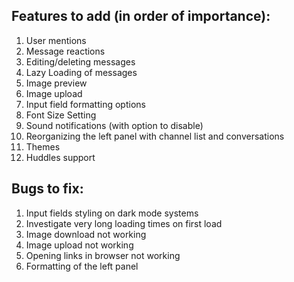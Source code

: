 ## Features to add (in order of importance):

1. User mentions
2. Message reactions
3. Editing/deleting messages
4. Lazy Loading of messages
5. Image preview
6. Image upload
7. Input field formatting options
8. Font Size Setting
9. Sound notifications (with option to disable)
10. Reorganizing the left panel with channel list and conversations
11. Themes
12. Huddles support

## Bugs to fix:

1. Input fields styling on dark mode systems
2. Investigate very long loading times on first load
3. Image download not working
4. Image upload not working
5. Opening links in browser not working
6. Formatting of the left panel
